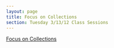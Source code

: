 ```yaml
---
layout: page
title: Focus on Collections
section: Tuesday 3/13/12 Class Sessions
---
```


[Focus on Collections](http://tutorials.jumpstartlab.com/topics/collections.html)